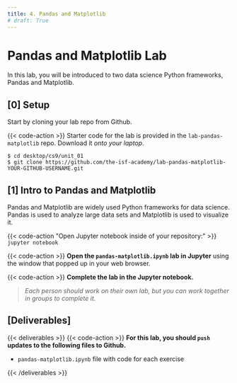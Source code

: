 ```yaml
---
title: 4. Pandas and Matplotlib
# draft: True
---
```


# Pandas and Matplotlib Lab
In this lab, you will be introduced to two data science Python frameworks, Pandas and Matplotlib. 

## [0] Setup

Start by cloning your lab repo from Github.

{{< code-action >}} Starter code for the lab is provided in the
`lab-pandas-matplotlib` repo. Download it *onto your laptop*.

```shell
$ cd desktop/cs9/unit_01
$ git clone https://github.com/the-isf-academy/lab-pandas-matplotlib-YOUR-GITHUB-USERNAME.git
```

## [1] Intro to Pandas and Matplotlib

Pandas and Matplotlib are widely used Python frameworks for data science. Pandas is used to analyze large data sets and Matplotlib is used to visualize it. 

{{< code-action "Open Jupyter notebook inside of your repository:" >}} `jupyter notebook`

{{< code-action >}} **Open the `pandas-matplotlib.ipynb` lab in Jupyter** using the window that popped up in your web browser. 

{{< code-action >}} **Complete the lab in the Jupyter notebook.**
> *Each person should work on their own lab, but you can
work together in groups to complete it.*

##  [Deliverables]


{{< deliverables >}}
{{< code-action >}} **For this lab, you should `push` updates to the following files to Github.**

- `pandas-matplotlib.ipynb` file with code for each exercise

{{< /deliverables >}}